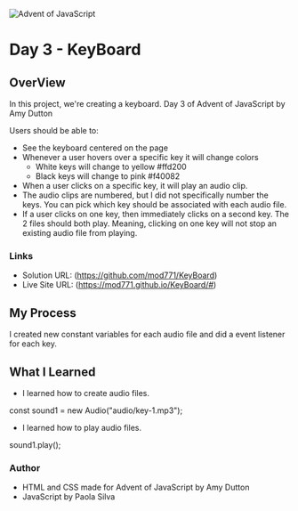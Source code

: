 ![Advent of JavaScript](https://adventofjavascript.s3.us-east-1.amazonaws.com/2021/advent-of-js-gumroad-cover.png)

# Day 3 - KeyBoard

## OverView
In this project, we're creating a keyboard.
Day 3 of Advent of JavaScript by Amy Dutton

Users should be able to:

- See the keyboard centered on the page
- Whenever a user hovers over a specific key it will change colors 
    - White keys will change to yellow #ffd200
    - Black keys will change to pink #f40082
- When a user clicks on a specific key, it will play an audio clip. 
- The audio clips are numbered, but I did not specifically number the keys. You can pick which key should be associated with each audio file.
- If a user clicks on one key, then immediately clicks on a second key. The 2 files should both play. Meaning, clicking on one key will not stop an existing audio file from playing. 

### Links

- Solution URL: (https://github.com/mod771/KeyBoard)
- Live Site URL: (https://mod771.github.io/KeyBoard/#)

## My Process
I created new constant variables for each audio file and did a event listener for each key.

## What I Learned
- I learned how to create audio files. 

const sound1 = new Audio("audio/key-1.mp3");

- I learned how to play audio files. 

sound1.play();

### Author
- HTML and CSS made for Advent of JavaScript by Amy Dutton
- JavaScript by Paola Silva
